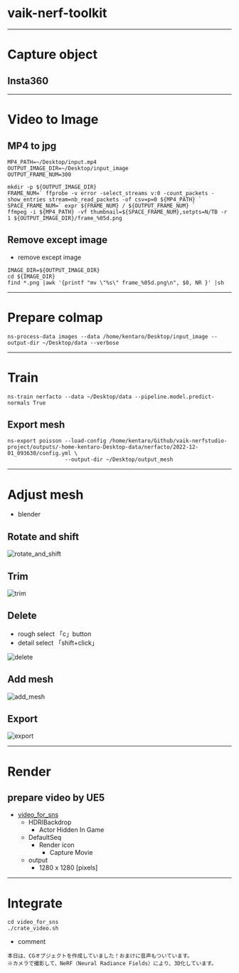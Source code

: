 # vaik-nerf-toolkit

-----------

# Capture object

## Insta360


-----------

# Video to Image

## MP4 to jpg

```shell
MP4_PATH=~/Desktop/input.mp4
OUTPUT_IMAGE_DIR=~/Desktop/input_image
OUTPUT_FRAME_NUM=300

mkdir -p ${OUTPUT_IMAGE_DIR}
FRAME_NUM=` ffprobe -v error -select_streams v:0 -count_packets -show_entries stream=nb_read_packets -of csv=p=0 ${MP4_PATH} `
SPACE_FRAME_NUM=` expr ${FRAME_NUM} / ${OUTPUT_FRAME_NUM} `
ffmpeg -i ${MP4_PATH} -vf thumbnail=${SPACE_FRAME_NUM},setpts=N/TB -r 1 ${OUTPUT_IMAGE_DIR}/frame_%05d.png
```

## Remove except image

- remove except image

```shell
IMAGE_DIR=${OUTPUT_IMAGE_DIR}
cd ${IMAGE_DIR}
find *.png |awk '{printf "mv \"%s\" frame_%05d.png\n", $0, NR }' |sh
```

----------


# Prepare colmap

```shell
ns-process-data images --data /home/kentaro/Desktop/input_image --output-dir ~/Desktop/data --verbose 
```

-----------

# Train

```shell
ns-train nerfacto --data ~/Desktop/data --pipeline.model.predict-normals True
```

## Export mesh
```shell
ns-export poisson --load-config /home/kentaro/Github/vaik-nerfstudio-project/outputs/-home-kentaro-Desktop-data/nerfacto/2022-12-01_093630/config.yml \
                  --output-dir ~/Desktop/output_mesh
```

--------

# Adjust mesh
- blender

## Rotate and shift

![rotate_and_shift](./blender/rotate_shift.gif)

## Trim

![trim](./blender/trim.gif)

## Delete
- rough select 「c」button
- detail select 「shift+click」

![delete](./blender/delete.gif)

## Add mesh

![add_mesh](./blender/add_mesh.gif)

## Export

![export](./blender/export.gif)

-------

# Render

## prepare video by UE5
- [video_for_sns](https://drive.google.com/file/d/16unWZmbYkJuuNoWSi7FNVFZ3HeMjNkS0/view?usp=sharing)
  - HDRIBackdrop
    - Actor Hidden In Game
  - DefaultSeq
    - Render icon
      - Capture Movie
  - output
    - 1280 x 1280 [pixels]

--------

# Integrate

```shell
cd video_for_sns
./crate_video.sh
```

- comment

```
本日は、CGオブジェクトを作成していました！おまけに音声もついています。
※カメラで撮影して、NeRF（Neural Radiance Fields）により、3D化しています。
```
